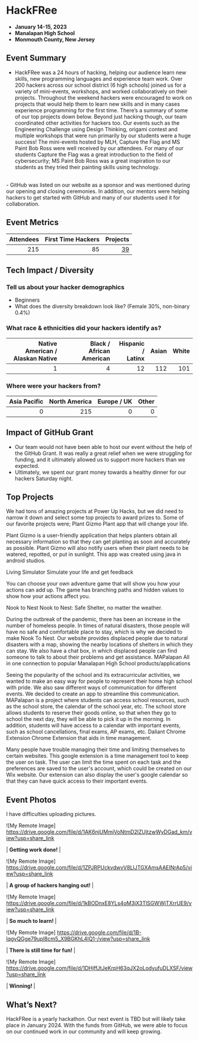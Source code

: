 
# HackFRee
 - **January 14-15, 2023** 
 - **Manalapan High School**
 - **Monmouth County, New Jersey**  

## Event Summary

- HackFRee was a 24 hours of hacking, helping our audience learn new skills, new programming languages and experience team work. Over 200 hackers across our school district (6 high schools) joined us for a variety of mini-events, workshops, and worked collaboratively on their projects. 
Throughout the weekend hackers were encouraged to work on projects that would help them to learn new skills and in many cases experience programming for the first time. There’s a summary of some of our top projects down below. Beyond just hacking though, our team coordinated other activities for hackers too. Our events such as the Engineering Challenge using Design Thinking, origami contest and multiple workshops that were run primarily by our students were a huge success! The mini-events hosted by MLH, Capture the Flag and MS Paint Bob Ross were well received by our attendees. For many of our students Capture the Flag was a great introduction to the field of cybersecurity; MS Paint Bob Ross was a great inspiration to our students as they tried their painting skills using technology. 
 <br>
- GitHub was listed on our website as a sponsor and was mentioned during our opening and closing ceremonies. In addition, our mentors were helping hackers to get started with GitHub and many of our students used it for collaboration.  <br> 


## Event Metrics  

| Attendees |First Time Hackers| Projects|
|---------------:|--------------:|------------:|
|215|85|[39](https://hackfree-23.devpost.com/project-gallery)| 

## Tech Impact / Diversity 

### Tell us about your hacker demographics
 - Beginners <br> 
 - What does the diversity breakdown look like? (Female 30%, non-binary 0.4%) <br>

### What race & ethnicities did your hackers identify as?
| Native American / <br> Alaskan Native | Black / <br> African American | Hispanic / <br> Latinx | Asian | White |
|---------------:|--------------:|------------:|---------:|--------:|
|1|4|12|112|101|


### Where were your hackers from?
| Asia Pacific | North America | Europe / UK | Other |
|---------------:|--------------:|------------:|---------:|
|0|215|0|0|

## Impact of GitHub Grant
- Our team would not have been able to host our event without the help of the GitHub Grant. It was really a great relief when we were struggling for funding, and it ultimately allowed us to support more hackers than we expected. <br> 
- Ultimately, we spent our grant money towards a healthy dinner for our hackers Saturday night.

## Top Projects

We had tons of amazing projects at Power Up Hacks, but we did need to narrow it down and select some top projects to award prizes to. Some of our favorite projects were;
Plant Gizmo
Plant app that will change your life.

Plant Gizmo is a user-friendly application that helps planters obtain all necessary information so that they can get planting as soon and accurately as possible. Plant Gizmo will also notify users when their plant needs to be watered, repotted, or put in sunlight. This app was created using java in android studios.

Living Simulator
Simulate your life and get feedback

You can choose your own adventure game that will show you how your actions can add up. The game has branching paths and hidden values to show how your actions affect you.

Nook to Nest
Nook to Nest: Safe Shelter, no matter the weather.

During the outbreak of the pandemic, there has been an increase in the number of homeless people. In times of natural disasters, those people will have no safe and comfortable place to stay, which is why we decided to make Nook To Nest. Our website provides displaced people due to natural disasters with a map, showing the nearby locations of shelters in which they can stay. We also have a chat box, in which displaced people can find someone to talk to about their problems and get assistance.
MAPalapan
All in one connection to popular Manalapan High School products/applications

Seeing the popularity of the school and its extracurricular activities, we wanted to make an easy way for people to represent their home high school with pride. We also saw different ways of communication for different events. We decided to create an app to streamline this communication.
MAPalapan is a project where students can access school resources, such as the school store, the calendar of the school year, etc. The school store allows students to reserve their goods online, so that when they go to school the next day, they will be able to pick it up in the morning. In addition, students will have access to a calendar with important events, such as school cancellations, final exams, AP exams, etc.
Daliant Chrome Extension
Chrome Extension that aids in time management.

Many people have trouble managing their time and limiting themselves to certain websites. 
This google extension is a time management tool to keep the user on task. The user can limit the time spent on each task and the preferences are saved to the user's account, which could be created on our Wix website. Our extension can also display the user's google calendar so that they can have quick access to their important events.


## Event Photos

I have difficulties uploading pictures. 

![My Remote Image]
https://drive.google.com/file/d/1AK6njUMmjVoNtmD2lZUjtzwWyDGad_km/view?usp=share_link

| <b> Getting work done! </b>|


![My Remote Image] https://drive.google.com/file/d/1ZPJRPUckvdwvV8LlJTGXAmsAAEINrAp5/view?usp=share_link

| <b> A group of hackers hanging out! </b>|



![My Remote Image] https://drive.google.com/file/d/1kBODnxE8YLs4oM3jX3TlSGWWjTXrrUE9/view?usp=share_link

| <b> So much to learn! </b>|


![My Remote Image] https://drive.google.com/file/d/1B-lqgyQGge79upl8cm5_X9BGKhL4IQ1-/view?usp=share_link

| <b> There is still time for fun! </b>|


![My Remote Image] https://drive.google.com/file/d/1DHjffJtJeKrpH63qJX2oLodyufuDLXSF/view?usp=share_link

| <b> Winning! </b>|


## What’s Next?
HackFRee is a yearly hackathon. Our next event is TBD but will likely take place in January 2024. With the funds from GitHub, we were able to focus on our continued work in our community and will keep growing.
